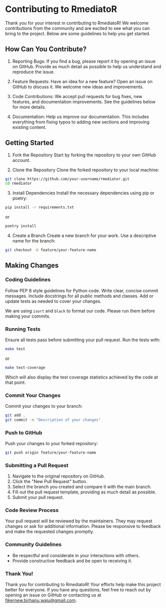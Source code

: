 # Contributing to RmediatoR
Thank you for your interest in contributing to RmediatoR! We welcome contributions from the community and are excited to see what you can bring to the project. Below are some guidelines to help you get started.

## How Can You Contribute?
1. Reporting Bugs: If you find a bug, please report it by opening an issue on GitHub. Provide as much detail as possible to help us understand and reproduce the issue.

2. Feature Requests: Have an idea for a new feature? Open an issue on GitHub to discuss it. We welcome new ideas and improvements.

3. Code Contributions: We accept pull requests for bug fixes, new features, and documentation improvements. See the guidelines below for more details.

4. Documentation: Help us improve our documentation. This includes everything from fixing typos to adding new sections and improving existing content.

## Getting Started
1. Fork the Repository
Start by forking the repository to your own GitHub account.

2. Clone the Repository
Clone the forked repository to your local machine:

```sh
git clone https://github.com/your-username/rmediator.git
cd rmediator
```
3. Install Dependencies
Install the necessary dependencies using pip or poetry:

```sh
pip install -r requirements.txt
```

or

```sh
poetry install
```
4. Create a Branch
Create a new branch for your work. Use a descriptive name for the branch:

```sh
git checkout -b feature/your-feature-name
```
## Making Changes
### Coding Guidelines
Follow PEP 8 style guidelines for Python code.
Write clear, concise commit messages.
Include docstrings for all public methods and classes.
Add or update tests as needed to cover your changes.

We are using `isort` and `black` to format our code. Please run them before making your commits.

### Running Tests
Ensure all tests pass before submitting your pull request. Run the tests with:

```sh
make test
```

or

```sh
make test-coverage
```
Which will also display the test coverage statistics achieved by the code at that point.

### Commit Your Changes
Commit your changes to your branch:

```sh
git add .
git commit -m "Description of your changes"
```
### Push to GitHub
Push your changes to your forked repository:

```sh
git push origin feature/your-feature-name
```

### Submitting a Pull Request
1. Navigate to the original repository on GitHub.
2. Click the "New Pull Request" button.
3. Select the branch you created and compare it with the main branch.
4. Fill out the pull request template, providing as much detail as possible.
5. Submit your pull request.

### Code Review Process
Your pull request will be reviewed by the maintainers. They may request changes or ask for additional information. Please be responsive to feedback and make the requested changes promptly.

### Community Guidelines
- Be respectful and considerate in your interactions with others.
- Provide constructive feedback and be open to receiving it.

### Thank You!
Thank you for contributing to RmediatoR! Your efforts help make this project better for everyone. If you have any questions, feel free to reach out by opening an issue on GitHub or contacting us at fikernew.birhanu.waju@gmail.com.